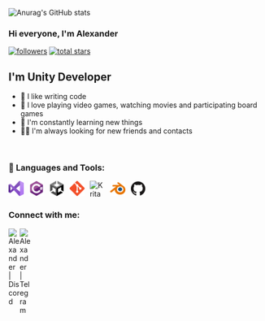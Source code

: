 ![Anurag's GitHub stats](https://github-readme-stats.vercel.app/api?username=jimbox4&show_icons=true&theme=radical)
### Hi everyone, I'm Alexander

   <p align="left">
      <a href="https://github.com/Fanamon?tab=followers">
         <img alt="followers" title="Follow me on Github" src="https://custom-icon-badges.demolab.com/github/followers/jimbox4?color=236ad3&labelColor=1155ba&style=for-the-badge&logo=person-add&label=Follow&logoColor=white"/></a>
      <a href="https://github.com/Fanamon?tab=repositories&sort=stargazers">
         <img alt="total stars" title="Total stars on GitHub" src="https://custom-icon-badges.demolab.com/github/stars/jimbox4?color=55960c&style=for-the-badge&labelColor=488207&logo=star"/></a>
   </p>

## I'm Unity Developer
- 💪 I like writing code
- 🎉 I love playing video games, watching movies and participating board games
- 🥅 I'm constantly learning new things
- 🤹🏽 I'm always looking for new friends and contacts

<br />

### 🧰 Languages and Tools:
<img align="left" alt="VisualStudio" width="30px" style="padding-right:10px;" src="https://github.com/devicons/devicon/blob/master/icons/visualstudio/visualstudio-original.svg" />
<img align="left" alt="CSharp" width="30px" style="padding-right:10px;" src="https://github.com/devicons/devicon/blob/master/icons/csharp/csharp-original.svg" />
<img align="left" alt="Unity" width="30px" style="padding-right:10px;" src="https://github.com/devicons/devicon/blob/master/icons/unity/unity-original.svg" />
<img align="left" alt="Git" width="30px" style="padding-right:10px;" src="https://github.com/devicons/devicon/blob/master/icons/git/git-original.svg" />
<img align="left" alt="Krita" width="30px" style="padding-right:10px;" src="https://upload.wikimedia.org/wikipedia/commons/3/31/Calligra_Krita_icon.svg" />
<img align="left" alt="Blender" width="30px" style="padding-right:10px;" src="https://github.com/devicons/devicon/blob/master/icons/blender/blender-original.svg" />
<img align="left" alt="GitHub" width="30px" style="padding-right:10px;" src="https://github.com/devicons/devicon/blob/master/icons/github/github-original.svg" />

<br />
<br />

### Connect with me:

[<img align="left" alt="Alexander | Discord" width="22px" src="https://devicons.railway.app/i/discord.svg" />][discord]
[<img align="left" alt="Alexander | Telegram" width="22px" src="https://devicons.railway.app/i/telegram.svg" />][telegram]

<br />
<br />

[discord]: https://discordapp.com/users/314144045763002369/
[telegram]: https://t.me/jimbox4/
